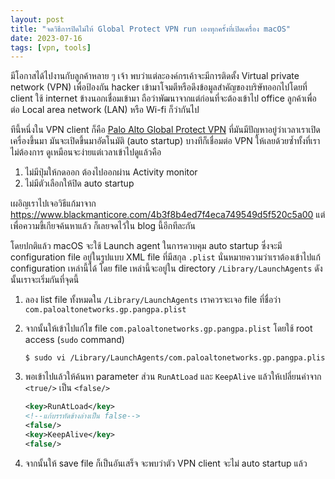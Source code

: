 ```yaml
---
layout: post
title: "จดวิธีการปิดไม่ให้ Global Protect VPN run เองทุกครั้งที่เปิดเครื่อง macOS"
date: 2023-07-16
tags: [vpn, tools]
---
```


มีโอกาสได้ไปงานกับลูกค้าหลาย ๆ เจ้า พบว่าแต่ละองค์กรเค้าจะมีการติดตั้ง Virtual private network (VPN) เพื่อป้องกัน hacker เข้ามาโจมตีหรือดึงข้อมูลสำคัญของบริษัทออกไปโดยที่ client ใช้ internet ข้างนอกเชื่อมเข้ามา ถือว่าพัฒนาจากแต่ก่อนที่จะต้องเข้าไป office ลูกค้าเพื่อต่อ Local area network (LAN) หรือ Wi-fi ก็ว่ากันไป  

ทีนี้หนึ่งใน VPN client ก็คือ [Palo Alto Global Protect VPN](https://www.paloaltonetworks.com/sase/globalprotect) ที่มันมีปัญหาอยู่ว่าเวลาเราเปิดเครื่องขึ้นมา มันจะเปิดขึ้นมาอัตโนมัติ (auto startup) บางทีก็เชื่อมต่อ VPN ให้เลยด้วยซ้ำทั้งที่เราไม่ต้องการ ดูเหมือนจะง่ายแต่เวลาเข้าไปดูแล้วคือ

1. ไม่มีปุ่มให้กดออก ต้องไปออกผ่าน Activity monitor
2. ไม่มีตัวเลือกให้ปิด auto startup

เผอิญเราไปเจอวิธีแก้มาจาก <https://www.blackmanticore.com/4b3f8b4ed7f4eca749549d5f520c5a00> แต่เพื่อความขี้เกียจค้นหาแล้ว ก็เลยจดไว้ใน blog นี้อีกทีละกัน  

โดยปกติแล้ว macOS จะใช้ Launch agent ในการควบคุม auto startup ซึ่งจะมี configuration file อยู่ในรูปแบบ XML file ที่มีสกุล `.plist` นั่นหมายความว่าเราต้องเข้าไปแก้ configuration เหล่านี้ได้ โดย file เหล่านี้จะอยู่ใน directory `/Library/LaunchAgents` ดังนั้นเราจะเริ่มกันที่จุดนี้

1. ลอง list file ทั้งหมดใน `/Library/LaunchAgents` เราควรจะเจอ file ที่ชื่อว่า `com.paloaltonetworks.gp.pangpa.plist`
2. จากนั้นให้เข้าไปแก้ไข file `com.paloaltonetworks.gp.pangpa.plist` โดยใช้ root access (`sudo` command)

    ```shell
    $ sudo vi /Library/LaunchAgents/com.paloaltonetworks.gp.pangpa.plis
    ```

3. พอเข้าไปแล้วให้ค้นหา parameter ส่วน `RunAtLoad` และ `KeepAlive` แล้วให้เปลี่ยนค่าจาก `<true/>` เป็น `<false/>`

    ```xml
    <key>RunAtLoad</key>
    <!--แก้บรรทัดข้างล่างเป็น false-->
    <false/>
    <key>KeepAlive</key>
    <false/>
    ```

4. จากนั้นให้ save file ก็เป็นอันเสร็จ จะพบว่าตัว VPN client จะไม่ auto startup แล้ว
